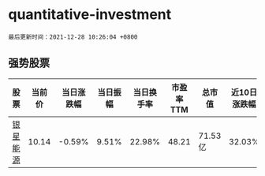 # quantitative-investment

`最后更新时间：2021-12-28 10:26:04 +0800`

## 强势股票

|股票|当前价|当日涨跌幅|当日振幅|当日换手率|市盈率TTM|总市值|近10日涨跌幅|
|----|----|----|----|----|----|----|----|
|[银星能源](https://xueqiu.com/S/SZ000862)|10.14|-0.59%|9.51%|22.98%|48.21|71.53亿|32.03%|
